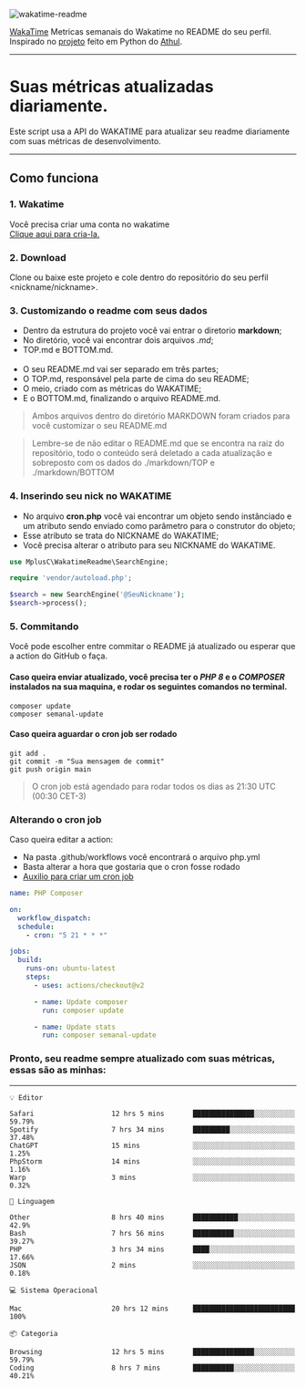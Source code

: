 ![wakatime-readme](https://socialify.git.ci/bymatheus/wakatime-readme/image?description=1&descriptionEditable=M%C3%A9tricas%20semanais%20do%20Wakatime%20no%20seu%20README%20de%20perfil.&font=KoHo&forks=1&language=1&owner=1&pattern=Signal&stargazers=1&theme=Dark)

[WakaTime](https://wakatime.com) Metricas semanais do Wakatime no README do seu perfil. <br>
Inspirado no [projeto](https://github.com/athul/waka-readme) feito em Python do [Athul](https://github.com/athul).
___

# Suas métricas atualizadas diariamente.
Este script usa a API do WAKATIME para atualizar seu readme diariamente com suas métricas de desenvolvimento.

___

## Como funciona

### 1. Wakatime
Você precisa criar uma conta no wakatime <br>
[Clique aqui para cria-la.](https://wakatime.com) 

### 2. Download
Clone ou baixe este projeto e cole dentro do repositório do seu perfil <nickname/nickname>.

### 3. Customizando o readme com seus dados
- Dentro da estrutura do projeto você vai entrar o diretorio **markdown**;  
- No diretório, você vai encontrar dois arquivos *.md*;
- TOP.md e BOTTOM.md.
<br><br>
- O seu README.md vai ser separado em três partes; 
- O TOP.md, responsável pela parte de cima do seu README;
- O meio, criado com as métricas do WAKATIME;
- E o BOTTOM.md, finalizando o arquivo README.md.<br>

> Ambos arquivos dentro do diretório MARKDOWN foram criados para você customizar o seu README.md

> Lembre-se de não editar o README.md que se encontra na raiz do repositório, todo o conteúdo será deletado a cada atualização e sobreposto com os dados do ./markdown/TOP e ./markdown/BOTTOM

### 4. Inserindo seu nick no WAKATIME
- No arquivo **cron.php** você vai encontrar um objeto sendo instânciado e um atributo sendo enviado como parâmetro para o construtor do objeto;
- Esse atributo se trata do NICKNAME do WAKATIME;
- Você precisa alterar o atributo para seu NICKNAME do WAKATIME.

```php
use MplusC\WakatimeReadme\SearchEngine;

require 'vendor/autoload.php';

$search = new SearchEngine('@SeuNickname');
$search->process();
```

### 5. Commitando
Você pode escolher entre commitar o README já atualizado ou esperar que a action do GitHub o faça. <br>

#### Caso queira enviar atualizado, você precisa ter o *PHP 8* e o *COMPOSER* instalados na sua maquina, e rodar os seguintes comandos no terminal.
```composer
composer update
composer semanal-update 
```

#### Caso queira aguardar o cron job ser rodado 
```git 
git add .
git commit -m "Sua mensagem de commit"
git push origin main
```

>O cron job está agendado para rodar todos os dias as 21:30 UTC (00:30 CET-3) 

### Alterando o cron job
Caso queira editar a action:

- Na pasta .github/workflows você encontrará o arquivo php.yml
- Basta alterar a hora que gostaria que o cron fosse rodado
- [Auxilio para criar um cron job](https://crontab.guru)

```yml
name: PHP Composer

on:
  workflow_dispatch:
  schedule:
    - cron: "5 21 * * *"

jobs:
  build:
    runs-on: ubuntu-latest
    steps:
      - uses: actions/checkout@v2

      - name: Update composer
        run: composer update

      - name: Update stats
        run: composer semanal-update
```

### Pronto, seu readme sempre atualizado com suas métricas, essas são as minhas:

___
```text
💡 Editor

Safari                   12 hrs 5 mins       ███████████████░░░░░░░░░░     59.79%
Spotify                  7 hrs 34 mins       █████████░░░░░░░░░░░░░░░░     37.48%
ChatGPT                  15 mins             ░░░░░░░░░░░░░░░░░░░░░░░░░      1.25%
PhpStorm                 14 mins             ░░░░░░░░░░░░░░░░░░░░░░░░░      1.16%
Warp                     3 mins              ░░░░░░░░░░░░░░░░░░░░░░░░░      0.32%
```
```text
💬 Linguagem

Other                    8 hrs 40 mins       ███████████░░░░░░░░░░░░░░      42.9%
Bash                     7 hrs 56 mins       ██████████░░░░░░░░░░░░░░░     39.27%
PHP                      3 hrs 34 mins       ████░░░░░░░░░░░░░░░░░░░░░     17.66%
JSON                     2 mins              ░░░░░░░░░░░░░░░░░░░░░░░░░      0.18%
```
```text
💻 Sistema Operacional

Mac                      20 hrs 12 mins      █████████████████████████       100%
```
```text
📦 Categoria

Browsing                 12 hrs 5 mins       ███████████████░░░░░░░░░░     59.79%
Coding                   8 hrs 7 mins        ██████████░░░░░░░░░░░░░░░     40.21%
```
